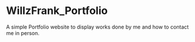 # WillzFrank_Portfolio
A simple Portfolio website to display works done by me and how to contact me in  person.
